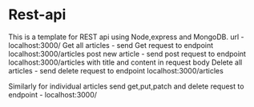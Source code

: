 # Rest-api
This is a template for REST api using Node,express and MongoDB.
url - localhost:3000/
Get all articles - send Get request to endpoint  localhost:3000/articles
post new article - send post request to endpoint  localhost:3000/articles  with title and content in request body
Delete all articles - send delete request to endpoint  localhost:3000/articles

Similarly for individual articles send get,put,patch and delete request to endpoint -  localhost:3000/<articlename>
